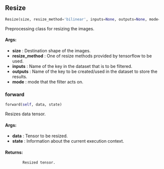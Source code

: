 ## Resize
```python
Resize(size, resize_method='bilinear', inputs=None, outputs=None, mode=None)
```
Preprocessing class for resizing the images.

#### Args:

* **size** :  Destination shape of the images.
* **resize_method** :  One of resize methods provided by tensorflow to be used.
* **inputs** :  Name of the key in the dataset that is to be filtered.
* **outputs** :  Name of the key to be created/used in the dataset to store the results.
* **mode** :  mode that the filter acts on.

### forward
```python
forward(self, data, state)
```
Resizes data tensor.

#### Args:

* **data** :  Tensor to be resized.
* **state** :  Information about the current execution context.

#### Returns:
            Resized tensor.        